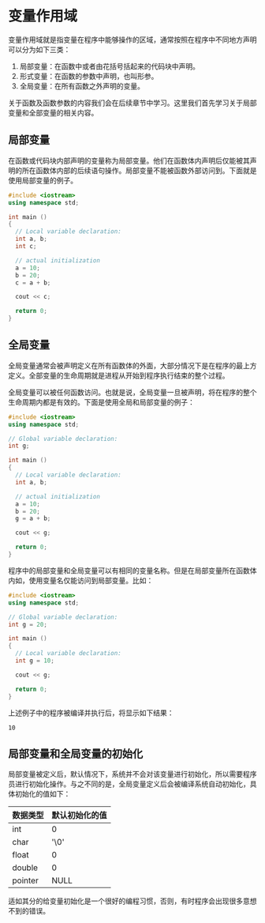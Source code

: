 # 变量作用域

变量作用域就是指变量在程序中能够操作的区域，通常按照在程序中不同地方声明可以分为如下三类：

1. 局部变量：在函数中或者由花括号括起来的代码块中声明。
2. 形式变量：在函数的参数中声明，也叫形参。
3. 全局变量：在所有函数之外声明的变量。

关于函数及函数参数的内容我们会在后续章节中学习。这里我们首先学习关于局部变量和全部变量的相关内容。

## 局部变量

在函数或代码块内部声明的变量称为局部变量。他们在函数体内声明后仅能被其声明的所在函数体内部的后续语句操作。局部变量不能被函数外部访问到。下面就是使用局部变量的例子。

```c++
#include <iostream>
using namespace std;

int main ()
{
  // Local variable declaration:
  int a, b;
  int c;

  // actual initialization
  a = 10;
  b = 20;
  c = a + b;

  cout << c;

  return 0;
}
```

## 全局变量

全局变量通常会被声明定义在所有函数体的外面，大部分情况下是在程序的最上方定义。全部变量的生命周期就是进程从开始到程序执行结束的整个过程。

全局变量可以被任何函数访问。也就是说，全局变量一旦被声明，将在程序的整个生命周期内都是有效的。下面是使用全局和局部变量的例子：

```c++
#include <iostream>
using namespace std;

// Global variable declaration:
int g;

int main ()
{
  // Local variable declaration:
  int a, b;

  // actual initialization
  a = 10;
  b = 20;
  g = a + b;

  cout << g;

  return 0;
}
```

程序中的局部变量和全局变量可以有相同的变量名称。但是在局部变量所在函数体内如，使用变量名仅能访问到局部变量。比如：

```c++
#include <iostream>
using namespace std;

// Global variable declaration:
int g = 20;

int main ()
{
  // Local variable declaration:
  int g = 10;

  cout << g;

  return 0;
}
```

上述例子中的程序被编译并执行后，将显示如下结果：

```
10
```

## 局部变量和全局变量的初始化

局部变量被定义后，默认情况下，系统并不会对该变量进行初始化，所以需要程序员进行初始化操作。与之不同的是，全局变量定义后会被编译系统自动初始化，具体初始化的值如下：

| 数据类型 | 默认初始化的值 |
| -------- | -------------- |
| int      | 0              |
| char     | '\0'           |
| float    | 0              |
| double   | 0              |
| pointer  | NULL           |

适如其分的给变量初始化是一个很好的编程习惯，否则，有时程序会出现很多意想不到的错误。